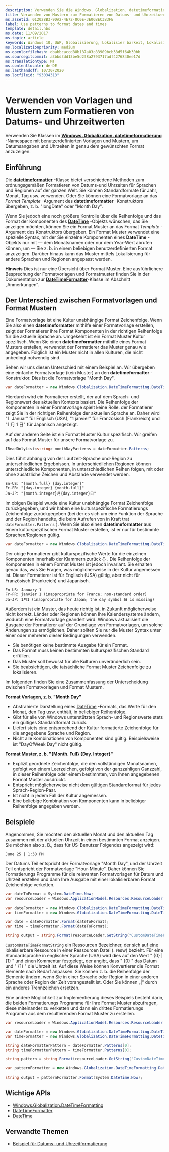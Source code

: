 ```yaml
---
description: Verwenden Sie die Windows. Globalization. datetimeformatierung-API mit benutzerdefinierten Vorlagen und Mustern, um Datumsangaben und Uhrzeiten in genau dem gewünschten Format anzuzeigen.
title: Verwenden von Mustern zum Formatieren von Datums- und Uhrzeitwerten
ms.assetid: 012028B3-9DA2-4E72-8C0E-3E06BEC3B3FE
label: Use patterns to format dates and times
template: detail.hbs
ms.date: 11/09/2017
ms.topic: article
keywords: Windows 10, UWP, Globalisierung, Lokalisier barkeit, Lokalisierung
ms.localizationpriority: medium
ms.openlocfilehash: dbabbcaccd88b187a03c83909bcb38d5f64b30bb
ms.sourcegitcommit: a3bbd3dd13be5d2f8a2793717adf4276840ee17d
ms.translationtype: MT
ms.contentlocale: de-DE
ms.lasthandoff: 10/30/2020
ms.locfileid: "93034313"
---
```

# <a name="use-templates-and-patterns-to-format-dates-and-times"></a>Verwenden von Vorlagen und Mustern zum Formatieren von Datums- und Uhrzeitwerten

Verwenden Sie Klassen im [**Windows. Globalization. datetimeformatierung**](/uwp/api/windows.globalization.datetimeformatting?branch=live) -Namespace mit benutzerdefinierten Vorlagen und Mustern, um Datumsangaben und Uhrzeiten in genau dem gewünschten Format anzuzeigen.

## <a name="introduction"></a>Einführung

Die [**datetimeformatter**](/uwp/api/windows.globalization.datetimeformatting?branch=live) -Klasse bietet verschiedene Methoden zum ordnungsgemäßen Formatieren von Datums-und Uhrzeiten für Sprachen und Regionen auf der ganzen Welt. Sie können Standardformate für Jahr, Monat, Tag usw. verwenden. Oder Sie können eine Formatvorlage an das *Format Template* -Argument des **datetimeformatter** -Konstruktors übergeben, z. b. "longDate" oder "Month Day".

Wenn Sie jedoch eine noch größere Kontrolle über die Reihenfolge und das Format der Komponenten des [**DateTime**](/uwp/api/windows.foundation.datetime?branch=live) -Objekts wünschen, das Sie anzeigen möchten, können Sie ein Format Muster an das Format *Template* -Argument des Konstruktors übergeben. Ein Format Muster verwendet eine spezielle Syntax, mit der Sie einzelne Komponenten eines **DateTime** -Objekts nur mit &mdash; dem Monatsnamen oder nur dem Year-Wert abrufen können, um &mdash; Sie z. b. in einem beliebigen benutzerdefinierten Format anzuzeigen. Darüber hinaus kann das Muster mittels Lokalisierung für andere Sprachen und Regionen angepasst werden.

**Hinweis**  Dies ist nur eine Übersicht über Format Muster. Eine ausführlichere Besprechung der Formatvorlagen und Formatmuster finden Sie in der Dokumentation zur [**DateTimeFormatter**](/uwp/api/windows.globalization.datetimeformatting?branch=live)-Klasse im Abschnitt „Anmerkungen“.

## <a name="the-difference-between-format-templates-and-format-patterns"></a>Der Unterschied zwischen Formatvorlagen und Format Mustern

Eine Formatvorlage ist eine Kultur unabhängige Format Zeichenfolge. Wenn Sie also einen **datetimeformatter** mithilfe einer Formatvorlage erstellen, zeigt der Formatierer ihre Format Komponenten in der richtigen Reihenfolge für die aktuelle Sprache an. Umgekehrt ist ein Format Muster Kultur spezifisch. Wenn Sie einen **datetimeformatter** mithilfe eines Format Musters erstellen, verwendet der Formatierer das Muster genau wie angegeben. Folglich ist ein Muster nicht in allen Kulturen, die nicht unbedingt notwendig sind.

Sehen wir uns diesen Unterschied mit einem Beispiel an. Wir übergeben eine einfache Formatvorlage (kein Muster) an den **datetimeformatter** -Konstruktor. Dies ist die Formatvorlage "Month Day".

```csharp
var dateFormatter = new Windows.Globalization.DateTimeFormatting.DateTimeFormatter("month day");
```

Hierdurch wird ein Formatierer erstellt, der auf dem Sprach- und Regionswert des aktuellen Kontexts basiert. Die Reihenfolge der Komponenten in einer Formatvorlage spielt keine Rolle. der Formatierer zeigt Sie in der richtigen Reihenfolge der aktuellen Sprache an. Daher wird "1. Januar" für Englisch (USA), "1 janvier" für Französisch (Frankreich) und "1 月 1 日" für Japanisch angezeigt.

Auf der anderen Seite ist ein Format Muster Kultur spezifisch. Wir greifen auf das Format Muster für unsere Formatvorlage zu.

```csharp
IReadOnlyList<string> monthDayPatterns = dateFormatter.Patterns;
```

Dies führt abhängig von der Laufzeit-Sprache und-Region zu unterschiedlichen Ergebnissen. In unterschiedlichen Regionen können unterschiedliche Komponenten, in unterschiedlichen Reihen folgen, mit oder ohne zusätzliche Zeichen und Abstände verwendet werden.

```syntax
En-US: "{month.full} {day.integer}"
Fr-FR: "{day.integer} {month.full}"
Ja-JP: "{month.integer}月{day.integer}日"
```

Im obigen Beispiel wurde eine Kultur unabhängige Format Zeichenfolge zurückgegeben, und wir haben eine kulturspezifische Formatierungs Zeichenfolge zurückgegeben (bei der es sich um eine Funktion der Sprache und der Region handelte, die beim Aufrufen von in Kraft trat `dateFormatter.Patterns` ). Wenn Sie also einen **datetimeformatter** aus einem kulturspezifischen Format Muster erstellen, ist er nur für bestimmte Sprachen/Regionen gültig.

```csharp
var dateFormatter = new Windows.Globalization.DateTimeFormatting.DateTimeFormatter("{month.full} {day.integer}");
```

Der obige Formatierer gibt kulturspezifische Werte für die einzelnen Komponenten innerhalb der Klammern zurück {} . Die Reihenfolge der Komponenten in einem Format Muster ist jedoch invariant. Sie erhalten genau das, was Sie Fragen, was möglicherweise in der Kultur angemessen ist. Dieser Formatierer ist für Englisch (USA) gültig, aber nicht für Französisch (Frankreich) und Japanisch.

``` syntax
En-US: January 1
Fr-FR: janvier 1 (inappropriate for France; non-standard order)
Ja-JP: 1月1 (inappropriate for Japan; the day symbol 日 is missing)
```

Außerdem ist ein Muster, das heute richtig ist, in Zukunft möglicherweise nicht korrekt. Länder oder Regionen können Ihre Kalendersysteme ändern, wodurch eine Formatvorlage geändert wird. Windows aktualisiert die Ausgabe der Formatierer auf der Grundlage von Formatvorlagen, um solche Änderungen zu ermöglichen. Daher sollten Sie nur die Muster Syntax unter einer oder mehreren dieser Bedingungen verwenden.

-   Sie benötigen keine bestimmte Ausgabe für ein Format.
-   Das Format muss keinen bestimmten kulturspezifischen Standard erfüllen.
-   Das Muster soll bewusst für alle Kulturen unveränderlich sein.
-   Sie beabsichtigen, die tatsächliche Format Muster Zeichenfolge zu lokalisieren.

Im folgenden finden Sie eine Zusammenfassung der Unterscheidung zwischen Formatvorlagen und Format Mustern.

**Format Vorlagen, z. b. "Month Day"**

-   Abstrahierte Darstellung eines [DateTime](/uwp/api/windows.foundation.datetime?branch=live) -Formats, das Werte für den Monat, den Tag usw. enthält, in beliebiger Reihenfolge.
-   Gibt für alle von Windows unterstützten Sprach- und Regionswerte stets ein gültiges Standardformat zurück.
-   Liefert stets eine entsprechend der Kultur formatierte Zeichenfolge für die angegebene Sprache und Region.
-   Nicht alle Kombinationen von Komponenten sind gültig. Beispielsweise ist "DayOfWeek Day" nicht gültig.

**Format Muster, z. b. "{Month. Full} {Day. Integer}"**

-   Explizit geordnete Zeichenfolge, die den vollständigen Monatsnamen, gefolgt von einem Leerzeichen, gefolgt von der ganzzahligen Ganzzahl, in dieser Reihenfolge oder einem bestimmten, von Ihnen angegebenen Format Muster ausdrückt.
-   Entspricht möglicherweise nicht dem gültigen Standardformat für jedes Sprach-Region-Paar.
-   Ist nicht in jedem Fall der Kultur angemessen.
-   Eine beliebige Kombination von Komponenten kann in beliebiger Reihenfolge angegeben werden.

## <a name="examples"></a>Beispiele

Angenommen, Sie möchten den aktuellen Monat und den aktuellen Tag zusammen mit der aktuellen Uhrzeit in einen bestimmten Format anzeigen. Sie möchten also z. B., dass für US-Benutzer Folgendes angezeigt wird:

``` syntax
June 25 | 1:38 PM
```

Der Datums Teil entspricht der Formatvorlage "Month Day", und der Uhrzeit Teil entspricht der Formatvorlage "Hour-Minute". Daher können Sie Formatierungs Programme für die relevanten Formatvorlagen für Datum und Uhrzeit erstellen und dann Ihre Ausgabe mit einer lokalisierbaren Format Zeichenfolge verketten.

```csharp
var dateToFormat = System.DateTime.Now;
var resourceLoader = Windows.ApplicationModel.Resources.ResourceLoader.GetForCurrentView();

var dateFormatter = new Windows.Globalization.DateTimeFormatting.DateTimeFormatter("month day");
var timeFormatter = new Windows.Globalization.DateTimeFormatting.DateTimeFormatter("hour minute");

var date = dateFormatter.Format(dateToFormat);
var time = timeFormatter.Format(dateToFormat);

string output = string.Format(resourceLoader.GetString("CustomDateTimeFormatString"), date, time);
```

`CustomDateTimeFormatString` ein Ressourcen Bezeichner, der sich auf eine lokalisierbare Ressource in einer Ressourcen Datei (. resw) bezieht. Für eine Standardsprache in englischer Sprache (USA) wird dies auf den Wert " {0} | {1} " und einen Kommentar festgelegt, der angibt, dass " {0} " das Datum und " {1} " die Uhrzeit ist. Auf diese Weise können Konvertierer die Format Elemente nach Bedarf anpassen. Sie können z. b. die Reihenfolge der Elemente ändern, wenn Sie in einer Sprache oder Region in einer anderen Sprache oder Region der Zeit vorangestellt ist. Oder Sie können „|“ durch ein anderes Trennzeichen ersetzen.

Eine andere Möglichkeit zur Implementierung dieses Beispiels besteht darin, die beiden Formatierungs Programme für Ihre Format Muster abzufragen, diese miteinander zu verketten und dann ein drittes Formatierungs Programm aus dem resultierenden Format Muster zu erstellen.

```csharp
var resourceLoader = Windows.ApplicationModel.Resources.ResourceLoader.GetForCurrentView();

var dateFormatter = new Windows.Globalization.DateTimeFormatting.DateTimeFormatter("month day");
var timeFormatter = new Windows.Globalization.DateTimeFormatting.DateTimeFormatter("hour minute");

string dateFormatterPattern = dateFormatter.Patterns[0];
string timeFormatterPattern = timeFormatter.Patterns[0];

string pattern = string.Format(resourceLoader.GetString("CustomDateTimeFormatString"), dateFormatterPattern, timeFormatterPattern);

var patternFormatter = new Windows.Globalization.DateTimeFormatting.DateTimeFormatter(pattern);

string output = patternFormatter.Format(System.DateTime.Now);
```

## <a name="important-apis"></a>Wichtige APIs

* [Windows.Globalization.DateTimeFormatting](/uwp/api/windows.globalization.datetimeformatting?branch=live)
* [DateTimeFormatter](/uwp/api/windows.globalization.datetimeformatting?branch=live)
* [DateTime](/uwp/api/windows.foundation.datetime?branch=live)

## <a name="related-topics"></a>Verwandte Themen

* [Beispiel für Datums- und Uhrzeitformatierung](https://github.com/microsoftarchive/msdn-code-gallery-microsoft/tree/411c271e537727d737a53fa2cbe99eaecac00cc0/Official%20Windows%20Platform%20Sample/Windows%208%20app%20samples/%5BC%23%5D-Windows%208%20app%20samples/C%23/Windows%208%20app%20samples/Date%20and%20time%20formatting%20sample%20(Windows%208))
